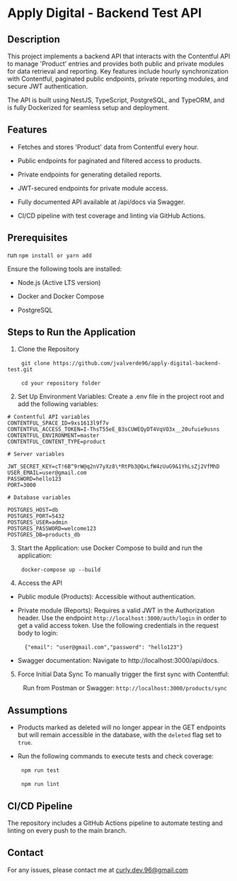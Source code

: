 # Apply Digital - Backend Test API

## Description

This project implements a backend API that interacts with the Contentful API to manage 'Product' entries and provides both public and private modules for data retrieval and reporting. Key features include hourly synchronization with Contentful, paginated public endpoints, private reporting modules, and secure JWT authentication.

The API is built using NestJS, TypeScript, PostgreSQL, and TypeORM, and is fully Dockerized for seamless setup and deployment.

## Features

* Fetches and stores 'Product' data from Contentful every hour.

* Public endpoints for paginated and filtered access to products.

* Private endpoints for generating detailed reports.

* JWT-secured endpoints for private module access.

* Fully documented API available at /api/docs via Swagger.

* CI/CD pipeline with test coverage and linting via GitHub Actions.

## Prerequisites

run ```npm install or yarn add```

Ensure the following tools are installed:

* Node.js (Active LTS version)

* Docker and Docker Compose

* PostgreSQL

## Steps to Run the Application

1. Clone the Repository

&nbsp;&nbsp;&nbsp;&nbsp;&nbsp;&nbsp;&nbsp;&nbsp;```git clone https://github.com/jvalverde96/apply-digital-backend-test.git ``` 

&nbsp;&nbsp;&nbsp;&nbsp;&nbsp;&nbsp;&nbsp;&nbsp;```cd your repository folder```

2. Set Up Environment Variables: Create a .env file in the project root and add the following variables:


```
# Contentful API variables 
CONTENTFUL_SPACE_ID=9xs1613l9f7v
CONTENTFUL_ACCESS_TOKEN=I-ThsT55eE_B3sCUWEQyDT4VqVO3x__20ufuie9usns
CONTENTFUL_ENVIRONMENT=master
CONTENTFUL_CONTENT_TYPE=product

# Server variables

JWT_SECRET_KEY=cT!6B^9rW@q2nV7yXz8\*RtPb3@QxLfW4zUuG9&1YhLsZj2VfMhD
USER_EMAIL=user@gmail.com
PASSWORD=hello123
PORT=3000

# Database variables

POSTGRES_HOST=db
POSTGRES_PORT=5432
POSTGRES_USER=admin
POSTGRES_PASSWORD=welcome123
POSTGRES_DB=products_db
```


3. Start the Application: use Docker Compose to build and run the application:

&nbsp;&nbsp;&nbsp;&nbsp;&nbsp;&nbsp;&nbsp;&nbsp;```docker-compose up --build```

4. Access the API

* Public module (Products): Accessible without authentication.

* Private module (Reports): Requires a valid JWT in the Authorization header. Use the endpoint ```http://localhost:3000/auth/login``` in order to get a valid access token.
Use the following credentials in the request body to login: 

&nbsp;&nbsp;&nbsp;&nbsp;&nbsp;&nbsp;&nbsp;&nbsp;``` {"email": "user@gmail.com","password": "hello123"}```

* Swagger documentation: Navigate to http://localhost:3000/api/docs.

5. Force Initial Data Sync
   To manually trigger the first sync with Contentful:

&nbsp;&nbsp;&nbsp;&nbsp;&nbsp;&nbsp;&nbsp;&nbsp; Run from Postman or Swagger: ```http://localhost:3000/products/sync```

## Assumptions

* Products marked as deleted will no longer appear in the GET endpoints but will remain accessible in the database, with the `deleted` flag set to `true`.

* Run the following commands to execute tests and check coverage:

&nbsp;&nbsp;&nbsp;&nbsp;&nbsp;&nbsp;&nbsp;&nbsp;```npm run test```

&nbsp;&nbsp;&nbsp;&nbsp;&nbsp;&nbsp;&nbsp;&nbsp;```npm run lint```

## CI/CD Pipeline

The repository includes a GitHub Actions pipeline to automate testing and linting on every push to the main branch.

## Contact

For any issues, please contact me at curly.dev.96@gmail.com
